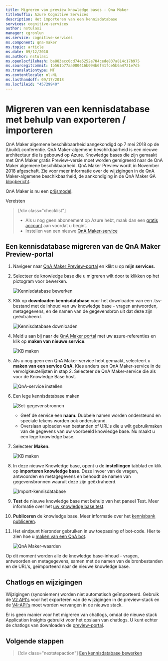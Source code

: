 ```yaml
---
title: Migreren van preview knowledge bases - Qna Maker
titleSuffix: Azure Cognitive Services
description: Het importeren van een kennisdatabase
services: cognitive-services
author: nstulasi
manager: cgronlun
ms.service: cognitive-services
ms.component: qna-maker
ms.topic: article
ms.date: 09/12/2018
ms.author: nstulasi
ms.openlocfilehash: ba883acc0cd74e5252e704cede837a814c17b975
ms.sourcegitcommit: 1b561b77aa080416b094b6f41fce5b6a4721e7d5
ms.translationtype: MT
ms.contentlocale: nl-NL
ms.lasthandoff: 09/17/2018
ms.locfileid: "45729940"
---
```

# <a name="migrate-a-knowledge-base-using-export-import"></a>Migreren van een kennisdatabase met behulp van exporteren / importeren
QnA Maker algemene beschikbaarheid aangekondigd op 7 mei 2018 op de \\\build\ conferentie. QnA Maker-algemene beschikbaarheid is een nieuwe architectuur die is gebouwd op Azure. Knowledge bases die zijn gemaakt met QnA Maker gratis Preview-versie moet worden gemigreerd naar de QnA Maker algemene beschikbaarheid. QnA Maker Preview wordt in November 2018 afgeschaft. Zie voor meer informatie over de wijzigingen in de QnA Maker-algemene beschikbaarheid, de aankondiging in de QnA Maker GA [blogbericht](https://aka.ms/qnamakerga-blog).

QnA Maker is nu een [prijsmodel](https://azure.microsoft.com/en-us/pricing/details/cognitive-services/qna-maker/).

Vereisten
> [!div class="checklist"]
> * Als u nog geen abonnement op Azure hebt, maak dan een [gratis account](https://azure.microsoft.com/free/?WT.mc_id=A261C142F) aan voordat u begint.
> * Instellen van een nieuwe [QnA Maker-service](../How-To/set-up-qnamaker-service-azure.md)

## <a name="migrate-a-knowledge-base-from-qna-maker-preview-portal"></a>Een kennisdatabase migreren van de QnA Maker Preview-portal
1. Navigeer naar [QnA Maker Preview-portal](https://aka.ms/qnamaker-old-portal
) en klikt u op **mijn services**.
2. Selecteer de knowledge base die u migreren wilt door te klikken op het pictogram voor bewerken.

    ![Kennisdatabase bewerken](../media/qnamaker-how-to-migrate-kb/preview-editkb.png)

3. Klik op **downloaden kennisdatabase** voor het downloaden van een .tsv-bestand met de inhoud van uw knowledge base - vragen antwoorden, metagegevens, en de namen van de gegevensbron uit dat deze zijn geëxtraheerd.

    ![Kennisdatabase downloaden](../media/qnamaker-how-to-migrate-kb/preview-download.png)

4. Meld u aan bij naar de [QnA Maker portal](https://qnamaker.ai) met uw azure-referenties en klik op **maken van nieuwe service**.

    ![KB maken ](../media/qnamaker-how-to-create-kb/create-new-service.png)
    
5. Als u nog geen een QnA Maker-service hebt gemaakt, selecteert u **maken van een service QnA**. Kies anders een QnA Maker-service in de vervolgkeuzelijsten in stap 2. Selecteer de QnA Maker-service die als voor de Knowledge Base host.

    ![QnA-service instellen](../media/qnamaker-how-to-create-kb/setup-qna-resource.png)

6. Een lege kennisdatabase maken 

    ![Set-gegevensbronnen](../media/qnamaker-how-to-create-kb/set-data-sources.png)

    - Geef de service een **naam.** Dubbele namen worden ondersteund en speciale tekens worden ook ondersteund.
    - Overslaan uploaden van bestanden of URL's die u wilt gebruikmaken van de gegevens van uw voorbeeld knowledge base. Nu maakt u een lege knowledge base.

7. Selecteer **Maken**.

    ![KB maken](../media/qnamaker-how-to-create-kb/create-kb.png)

8. In deze nieuwe Knowledge base, opent u de **instellingen** tabblad en klik op **importeren knowledge base**. Deze invoer van de vragen, antwoorden en metagegevens en behoudt de namen van gegevensbronnen waaruit deze zijn geëxtraheerd.

   ![Import-kennisdatabase](../media/qnamaker-how-to-migrate-kb/Import.png)

9. **Test** de nieuwe knowledge base met behulp van het paneel Test. Meer informatie over het [uw knowledge base test](../How-To/test-knowledge-base.md).
10. **Publiceren** de knowledge base. Meer informatie over het [kennisbank publiceren](../How-To/publish-knowledge-base.md).
11. Het eindpunt hieronder gebruiken in uw toepassing of bot-code. Hier te zien hoe u [maken van een QnA bot](../Tutorials/create-qna-bot.md).

    ![QnA Maker-waarden](../media/qnamaker-tutorials-create-bot/qnamaker-settings-kbid-key.PNG)

Op dit moment worden alle de knowledge base-inhoud - vragen, antwoorden en metagegevens, samen met de namen van de bronbestanden en de URL's, geïmporteerd naar de nieuwe knowledge base. 

## <a name="chatlogs-and-alterations"></a>Chatlogs en wijzigingen
Wijzigingen (synoniemen) worden niet automatisch geïmporteerd. Gebruik de [V2 API's](https://aka.ms/qnamaker-v2-apis) voor het exporteren van de wijzigingen in de preview-stack en de [V4-API's](https://aka.ms/qnamaker-v4-apis) moet worden vervangen in de nieuwe stack.

Er is geen manier voor het migreren van chatlogs, omdat de nieuwe stack Application Insights gebruikt voor het opslaan van chatlogs. U kunt echter de chatlogs van downloaden de [preview-portal](https://aka.ms/qnamaker-old-portal).

## <a name="next-steps"></a>Volgende stappen

> [!div class="nextstepaction"]
> [Een kennisdatabase bewerken](../How-To/edit-knowledge-base.md)
